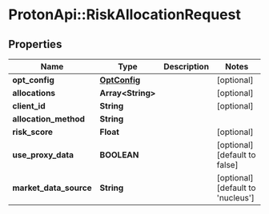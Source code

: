 # ProtonApi::RiskAllocationRequest

## Properties
Name | Type | Description | Notes
------------ | ------------- | ------------- | -------------
**opt_config** | [**OptConfig**](OptConfig.md) |  | [optional] 
**allocations** | **Array&lt;String&gt;** |  | [optional] 
**client_id** | **String** |  | [optional] 
**allocation_method** | **String** |  | 
**risk_score** | **Float** |  | [optional] 
**use_proxy_data** | **BOOLEAN** |  | [optional] [default to false]
**market_data_source** | **String** |  | [optional] [default to &#39;nucleus&#39;]


